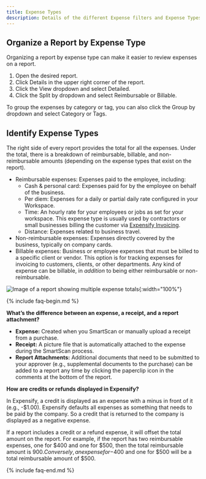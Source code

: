 ```yaml
---
title: Expense Types
description: Details of the different Expense filters and Expense Types
---
```


## Organize a Report by Expense Type
Organizing a report by expense type can make it easier to review expenses on a report.

1. Open the desired report.
2. Click Details in the upper right corner of the report.
3. Click the View dropdown and select Detailed. 
4. Click the Split by dropdown and select Reimbursable or Billable.

To group the expenses by category or tag, you can also click the Group by dropdown and select Category or Tags.

## Identify Expense Types
The right side of every report provides the total for all the expenses. Under the total, there is a breakdown of reimbursable, billable, and non-reimbursable amounts (depending on the expense types that exist on the report).

- Reimbursable expenses: Expenses paid to the employee, including:
    - Cash & personal card: Expenses paid for by the employee on behalf of the business.
    - Per diem: Expenses for a daily or partial daily rate configured in your Workspace.
    - Time: An hourly rate for your employees or jobs as set for your workspace. This expense type is usually used by contractors or small businesses billing the customer via [Expensify Invoicing](https://help.expensify.com/articles/expensify-classic/workspaces/Set-Up-Invoicing).
    - Distance: Expenses related to business travel.
- Non-reimbursable expenses: Expenses directly covered by the business, typically on company cards.
- Billable expenses: Business or employee expenses that must be billed to a specific client or vendor. This option is for tracking expenses for invoicing to customers, clients, or other departments. Any kind of expense can be billable, in _addition_ to being either reimbursable or non-reimbursable.

![Image of a report showing multiple expense totals]({{site.url}}/assets/images/amounts.png){:width="100%"}

{% include faq-begin.md %}

**What’s the difference between an expense, a receipt, and a report attachment?**

- **Expense:** Created when you SmartScan or manually upload a receipt from a purchase.
- **Receipt:** A picture file that is automatically attached to the expense during the SmartScan process.
- **Report Attachments:** Additional documents that need to be submitted to your approver (e.g., supplemental documents to the purchase) can be added to a report any time by clicking the paperclip icon in the comments at the bottom of the report.

**How are credits or refunds displayed in Expensify?**

In Expensify, a credit is displayed as an expense with a minus in front of it (e.g., -$1.00). Expensify defaults all expenses as something that needs to be paid by the company. So a credit that is returned to the company is displayed as a negative expense.

If a report includes a credit or a refund expense, it will offset the total amount on the report. For example, if the report has two reimbursable expenses, one for $400 and one for $500, then the total reimbursable amount is $900. Conversely, an expense for -$400 and one for $500 will be a total reimbursable amount of $500.

{% include faq-end.md %}
